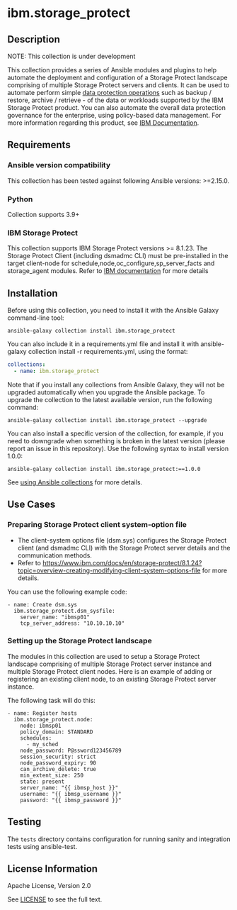 # ibm.storage_protect

## Description

NOTE: This collection is under development

This collection provides a series of Ansible modules and plugins to help automate the deployment and configuration of a Storage Protect landscape comprising of multiple Storage Protect servers and clients. It can be used to automate perform simple [data protection operations](https://www.ibm.com/docs/en/storage-protect/8.1.24?topic=overview-data-protection-services) such as backup / restore, archive / retrieve - of the data or workloads supported by the IBM Storage Protect product. You can also automate the overall data protection governance for the enterprise, using policy-based data management. For more information regarding this product, see [IBM Documentation](https://ibm.com/docs/en).


## Requirements

### Ansible version compatibility

This collection has been tested against following Ansible versions: >=2.15.0.

### Python

Collection supports 3.9+

### IBM Storage Protect

This collection supports IBM Storage Protect versions >= 8.1.23.
The Storage Protect Client (including dsmadmc CLI) must be pre-installed in the target client-node for schedule,node,oc_configure,sp_server_facts and storage_agent modules.
Refer to [IBM documentation](https://www.ibm.com/docs/en/storage-protect/8.1.24?topic=windows-install-unix-linux-backup-archive-clients) for more details

## Installation

Before using this collection, you need to install it with the Ansible Galaxy command-line tool:

```
ansible-galaxy collection install ibm.storage_protect
```

You can also include it in a requirements.yml file and install it with ansible-galaxy collection install -r requirements.yml, using the format:


```yaml
collections:
  - name: ibm.storage_protect
```

Note that if you install any collections from Ansible Galaxy, they will not be upgraded automatically when you upgrade the Ansible package.
To upgrade the collection to the latest available version, run the following command:

```
ansible-galaxy collection install ibm.storage_protect --upgrade
```

You can also install a specific version of the collection, for example, if you need to downgrade when something is broken in the latest version (please report an issue in this repository). Use the following syntax to install version 1.0.0:

```
ansible-galaxy collection install ibm.storage_protect:==1.0.0
```

See [using Ansible collections](https://docs.ansible.com/ansible/devel/user_guide/collections_using.html) for more details.

## Use Cases

### Preparing Storage Protect client system-option file

- The client-system options file (dsm.sys) configures the Storage Protect client (and dsmadmc CLI) with the Storage Protect server details and the communication methods.
- Refer to https://www.ibm.com/docs/en/storage-protect/8.1.24?topic=overview-creating-modifying-client-system-options-file for more details.

You can use the following example code:

```
- name: Create dsm.sys
  ibm.storage_protect.dsm_sysfile:
    server_name: "ibmsp01"
    tcp_server_address: "10.10.10.10"
```

### Setting up the Storage Protect landscape

The modules in this collection are used to setup a Storage Protect landscape comprising of multiple Storage Protect server instance and multiple Storage Protect client nodes. Here is an example of adding or registering an existing client node, to an existing Storage Protect server instance.

The following task will do this:

```
- name: Register hosts
  ibm.storage_protect.node:
    node: ibmsp01
    policy_domain: STANDARD
    schedules:
      - my_sched
    node_password: P@ssword123456789
    session_security: strict
    node_password_expiry: 90
    can_archive_delete: true
    min_extent_size: 250
    state: present
    server_name: "{{ ibmsp_host }}"
    username: "{{ ibmsp_username }}"
    password: "{{ ibmsp_password }}"
```

## Testing

The `tests` directory contains configuration for running sanity and integration tests using ansible-test.


## License Information
Apache License, Version 2.0

See [LICENSE](LICENSE) to see the full text.

